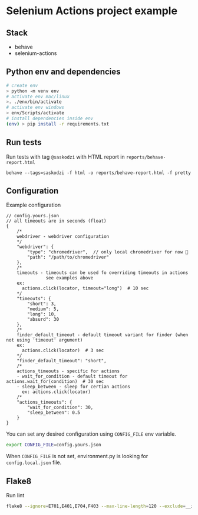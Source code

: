 # Selenium Actions project example

## Stack

* behave
* selenium-actions

## Python env and dependencies

```sh
# create env
> python -m venv env
# activate env mac/linux
>. ./env/bin/activate
# activate env windows
> env/Scripts/activate
# install dependencies inside env
(env) > pip install -r requirements.txt
```

## Run tests

Run tests with tag `@saskodzi` with HTML report in `reports/behave-report.html`

`behave --tags=saskodzi -f html -o reports/behave-report.html -f pretty`

## Configuration

Example configuration

```jsonc
// config.yours.json
// all timeouts are in seconds (float)
{
    /*
    webdriver - webdriver configuration
    */
    "webdriver": {
        "type": "chromedriver",  // only local chromedriver for now 👀
        "path": "/path/to/chromedriver"
    },
    /*
    timeouts - timeouts can be used fo overriding timeouts in actions
               see examples above
    ex:
      actions.click(locator, timeout="long")  # 10 sec
    */
    "timeouts": {
        "short": 3,
        "medium": 5,
        "long": 10,
        "absurd": 30
    },
    /*
    finder_default_timeout - default timeout variant for finder (when not using 'timeout' argument)
    ex:
      actions.click(locator)  # 3 sec
    */
    "finder_default_timeout": "short",
    /*
    actions_timeouts - specific for actions
    - wait_for_condition - default timeout for actions.wait_for(condition)  # 30 sec
    - sleep_between - sleep for certian actions
      ex: actions.click(locator)
    /*
    "actions_timeouts": {
        "wait_for_condition": 30,
        "sleep_between": 0.5
    }
}
```

You can set any desired configuration using `CONFIG_FILE` env variable.

```sh
export CONFIG_FILE=config.yours.json
```

When `CONFIG_FILE` is not set, environment.py is looking for `config.local.json` file.


## Flake8

Run lint
```sh
flake8 --ignore=E701,E401,E704,F403 --max-line-length=120 --exclude=__init__.py,env/
```
